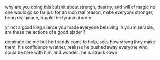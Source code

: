why are you doing this
bulshit about strengh, destiny, and will of magic
no one would go so far just for an inch
real reason, make everyone stronger, bring real peace, topple the tyranical order

yr not a good king
silence
you made everyone beleiving in you miserable, are these the actions of a good elader ?

dominate the mc but his friends come to help, sees how strong they make them, 
his confidence weather, realises he pushed away everyone who could be here with 
him, and wonder . he is struck down
